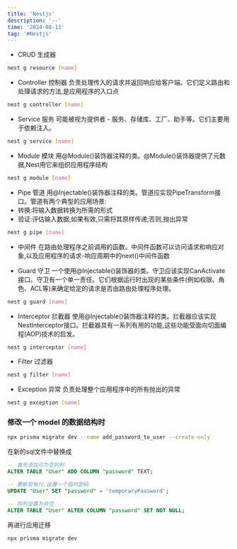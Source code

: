 ```yaml
--- 
title: 'Nestjs'
description: '--' 
time: '2024-08-13'
tag: '#Nestjs'
---
```


- CRUD 生成器
```bash
nest g resource [name]
```

- Controller 控制器
负责处理传入的请求并返回响应给客户端。它们定义路由和处理请求的方法,是应用程序的入口点
```bash
nest g controller [name]
```

- Service 服务
可能被视为提供者 - 服务、存储库、工厂、助手等。它们主要用于依赖注入。
```bash
nest g service [name]
```

- Module 模块
用@Module()装饰器注释的类。@Module()装饰器提供了元数据,Nest用它来组织应用程序结构
```bash
nest g module [name]
```

- Pipe 管道 
用@Injectable()装饰器注释的类。管道应实现PipeTransform接口。管道有两个典型的应用场景:
 - 转换:将输入数据转换为所需的形式
 - 验证:评估输入数据,如果有效,只需将其原样传递;否则,抛出异常
```bash
nest g pipe [name]
```

- 中间件
在路由处理程序之前调用的函数。中间件函数可以访问请求和响应对象,以及应用程序的请求-响应周期中的next()中间件函数

- Guard 守卫
一个使用@Injectable()装饰器的类。守卫应该实现CanActivate接口。守卫有一个单一责任。它们根据运行时出现的某些条件(例如权限、角色、ACL等)来确定给定的请求是否由路由处理程序处理。
```bash
nest g guard [name]
```

- Interceptor 拦截器
使用@Injectable()装饰器注释的类。拦截器应该实现NestInterceptor接口。拦截器具有一系列有用的功能,这些功能受面向切面编程(AOP)技术的启发。
```bash
nest g interceptor [name]
```

- Filter 过滤器
```bash
nest g filter [name]
```

- Exception 异常
负责处理整个应用程序中的所有抛出的异常
```bash
nest g exception [name]
``` 


### 修改一个 model 的数据结构时

```bash
npx prisma migrate dev --name add_password_to_user --create-only
```

在新的sql文件中替换成
```sql
-- 首先添加可为空的列
ALTER TABLE "User" ADD COLUMN "password" TEXT;

-- 更新现有行,设置一个临时密码
UPDATE "User" SET "password" = 'temporaryPassword';

-- 将列设置为非空
ALTER TABLE "User" ALTER COLUMN "password" SET NOT NULL;
```

再进行应用迁移
```bash
npx prisma migrate dev
```